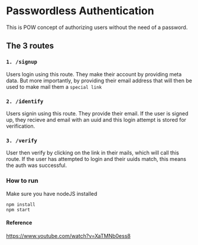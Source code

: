 # Passwordless Authentication

This is POW concept of authorizing users without the need of a password.

## The 3 routes

### `1. /signup `

Users login using this route. They make their account by providing meta data. But more importantly, by providing their email address that will then be used to make mail them a `special link`

### `2. /identify `

Users signin using this route. They provide their email. If the user is signed up, they recieve and email with an uuid and this login attempt is stored for verification.

### `3. /verify `

User then verify by clicking on the link in their mails, which will call this route. If the user has attempted to login and their uuids match, this means the auth was successful.

### How to run

Make sure you have nodeJS installed

```
npm install
npm start
```

#### Reference

https://www.youtube.com/watch?v=XaTMNb0ess8
